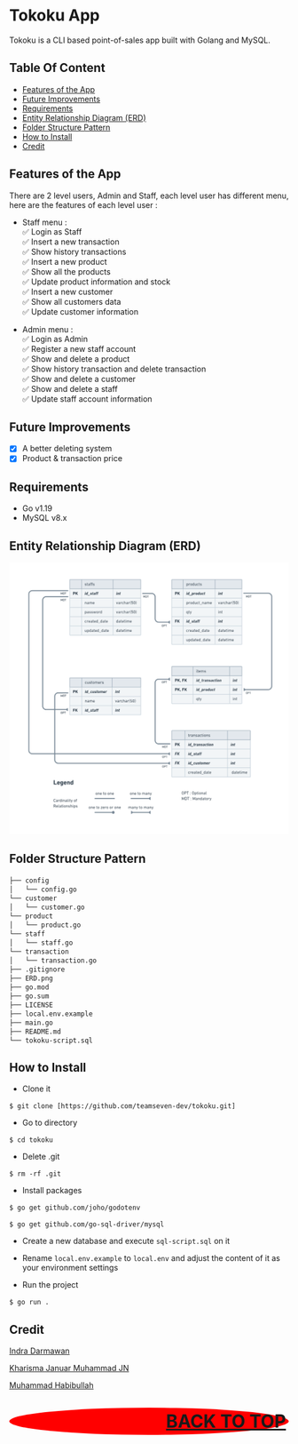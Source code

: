 # Tokoku App

Tokoku is a CLI based point-of-sales app built with Golang and MySQL.


## Table Of Content

- [Features of the App](#features-of-the-app)
- [Future Improvements](#future-improvements)
- [Requirements](#Requirements)
- [Entity Relationship Diagram (ERD)](#entity-relationship-diagram-erd)
- [Folder Structure Pattern](#folder-structure-pattern)
- [How to Install](#how-to-install)
- [Credit](#credit)


## Features of the App

  There are 2 level users, Admin and Staff, each level user has different menu, here are the features of each level user :
  
   - Staff menu :\
      :white_check_mark: Login as Staff\
      :white_check_mark: Insert a new transaction\
      :white_check_mark: Show history transactions\
      :white_check_mark: Insert a new product\
      :white_check_mark: Show all the products\
      :white_check_mark: Update product information and stock\
      :white_check_mark: Insert a new customer\
      :white_check_mark: Show all customers data\
      :white_check_mark: Update customer information
  
  - Admin menu :\
      :white_check_mark: Login as Admin\
      :white_check_mark: Register a new staff account\
      :white_check_mark: Show and delete a product\
      :white_check_mark: Show history transaction and delete transaction\
      :white_check_mark: Show and delete a customer\
      :white_check_mark: Show and delete a staff\
      :white_check_mark: Update staff account information

## Future Improvements

- [x] A better deleting system
- [x] Product & transaction price

## Requirements
- Go v1.19
- MySQL v8.x


## Entity Relationship Diagram (ERD)
![run](./ERD-Design.png)


## Folder Structure Pattern
```
├── config
│   └── config.go
└── customer
│   └── customer.go
└── product
│   └── product.go
└── staff
│   └── staff.go
└── transaction
│   └── transaction.go
├── .gitignore
├── ERD.png
├── go.mod
├── go.sum
├── LICENSE
├── local.env.example
├── main.go
├── README.md
└── tokoku-script.sql
```


## How to Install

- Clone it

```
$ git clone [https://github.com/teamseven-dev/tokoku.git]
```


- Go to directory

```
$ cd tokoku
```


- Delete .git

```
$ rm -rf .git
```


- Install packages

```
$ go get github.com/joho/godotenv
```

```
$ go get github.com/go-sql-driver/mysql
```

- Create a new database and execute `sql-script.sql` on it

- Rename `local.env.example` to `local.env` and adjust the content of it as your environment settings

- Run the project

```
$ go run .
```


## Credit
[Indra Darmawan](https://github.com/e1more)

[Kharisma Januar Muhammad JN](https://github.com/kharismajanuar)

[Muhammad Habibullah](https://github.com/hebobibun)



<p align="right" style="padding: 5px; border-radius: 100%; background-color: red; font-size: 2rem;">
  <b><a href="#tokoku-app">BACK TO TOP</a></b>
</p>
